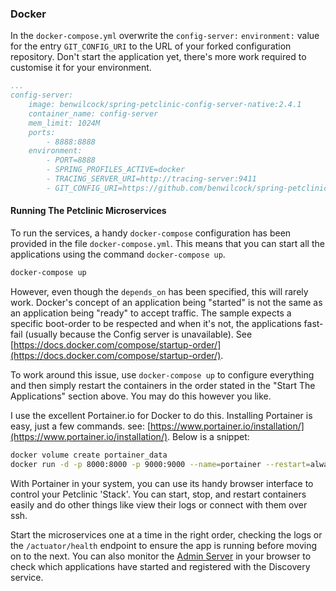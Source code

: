 






### Docker

In the `docker-compose.yml` overwrite the `config-server:` `environment:` value for the entry `GIT_CONFIG_URI` to the URL of your forked configuration repository. Don't start the application yet, there's more work required to customise it for your environment.

```yaml
...
config-server:
    image: benwilcock/spring-petclinic-config-server-native:2.4.1
    container_name: config-server
    mem_limit: 1024M
    ports:
        - 8888:8888
    environment:
        - PORT=8888
        - SPRING_PROFILES_ACTIVE=docker
        - TRACING_SERVER_URI=http://tracing-server:9411
        - GIT_CONFIG_URI=https://github.com/benwilcock/spring-petclinic-microservices-config
```


#### Running The Petclinic Microservices

To run the services, a handy `docker-compose` configuration has been provided in the file `docker-compose.yml`. This means that you can start all the applications using the command `docker-compose up`.

```bash
docker-compose up
```

However, even though the `depends_on` has been specified, this will rarely work. Docker's concept of an application being "started" is not the same as an application being "ready" to accept traffic. The sample expects a specific boot-order to be respected and when it's not, the applications fast-fail (usually because the Config server is unavailable). See [https://docs.docker.com/compose/startup-order/](https://docs.docker.com/compose/startup-order/).

To work around this issue, use `docker-compose up` to configure everything and then simply restart the containers in the order stated in the "Start The Applications" section above. You may do this however you like.

I use the excellent Portainer.io for Docker to do this. Installing Portainer is easy, just a few commands. see: [https://www.portainer.io/installation/](https://www.portainer.io/installation/). Below is a snippet:

```bash
docker volume create portainer_data
docker run -d -p 8000:8000 -p 9000:9000 --name=portainer --restart=always -v /var/run/docker.sock:/var/run docker.sock -v portainer_data:/data portainer/portainer-ce
```

With Portainer in your system, you can use its handy browser interface to control your Petclinic 'Stack'. You can start, stop, and restart containers easily and do other things like view their logs or connect with them over ssh.

Start the microservices one at a time in the right order, checking the logs or the `/actuator/health` endpoint to ensure the app is running before moving on to the next. You can also monitor the [Admin Server](http://localhost:9090) in your browser to check which applications have started and registered with the Discovery service.
